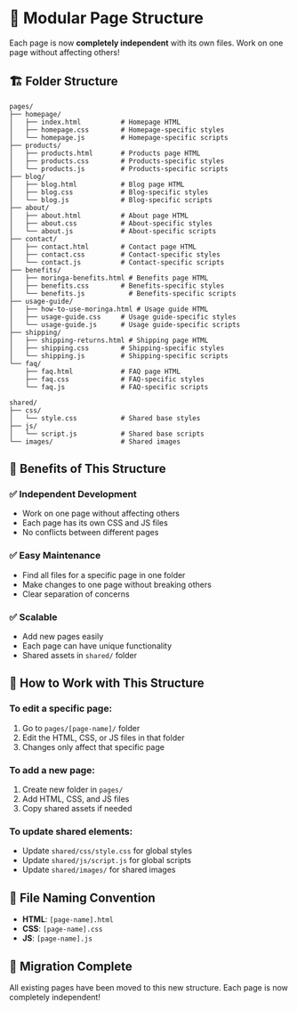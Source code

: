 # 📁 Modular Page Structure

Each page is now **completely independent** with its own files. Work on one page without affecting others!

## 🏗️ **Folder Structure**

```
pages/
├── homepage/
│   ├── index.html          # Homepage HTML
│   ├── homepage.css        # Homepage-specific styles
│   └── homepage.js         # Homepage-specific scripts
├── products/
│   ├── products.html       # Products page HTML
│   ├── products.css        # Products-specific styles
│   └── products.js         # Products-specific scripts
├── blog/
│   ├── blog.html           # Blog page HTML
│   ├── blog.css            # Blog-specific styles
│   └── blog.js             # Blog-specific scripts
├── about/
│   ├── about.html          # About page HTML
│   ├── about.css           # About-specific styles
│   └── about.js            # About-specific scripts
├── contact/
│   ├── contact.html        # Contact page HTML
│   ├── contact.css         # Contact-specific styles
│   └── contact.js          # Contact-specific scripts
├── benefits/
│   ├── moringa-benefits.html # Benefits page HTML
│   ├── benefits.css        # Benefits-specific styles
│   └── benefits.js           # Benefits-specific scripts
├── usage-guide/
│   ├── how-to-use-moringa.html # Usage guide HTML
│   ├── usage-guide.css     # Usage guide-specific styles
│   └── usage-guide.js      # Usage guide-specific scripts
├── shipping/
│   ├── shipping-returns.html # Shipping page HTML
│   ├── shipping.css        # Shipping-specific styles
│   └── shipping.js         # Shipping-specific scripts
└── faq/
    ├── faq.html            # FAQ page HTML
    ├── faq.css             # FAQ-specific styles
    └── faq.js              # FAQ-specific scripts

shared/
├── css/
│   └── style.css           # Shared base styles
├── js/
│   └── script.js           # Shared base scripts
└── images/                 # Shared images
```

## 🎯 **Benefits of This Structure**

### ✅ **Independent Development**
- Work on one page without affecting others
- Each page has its own CSS and JS files
- No conflicts between different pages

### ✅ **Easy Maintenance**
- Find all files for a specific page in one folder
- Make changes to one page without breaking others
- Clear separation of concerns

### ✅ **Scalable**
- Add new pages easily
- Each page can have unique functionality
- Shared assets in `shared/` folder

## 🚀 **How to Work with This Structure**

### **To edit a specific page:**
1. Go to `pages/[page-name]/` folder
2. Edit the HTML, CSS, or JS files in that folder
3. Changes only affect that specific page

### **To add a new page:**
1. Create new folder in `pages/`
2. Add HTML, CSS, and JS files
3. Copy shared assets if needed

### **To update shared elements:**
- Update `shared/css/style.css` for global styles
- Update `shared/js/script.js` for global scripts
- Update `shared/images/` for shared images

## 📝 **File Naming Convention**

- **HTML**: `[page-name].html`
- **CSS**: `[page-name].css`
- **JS**: `[page-name].js`

## 🔄 **Migration Complete**

All existing pages have been moved to this new structure. Each page is now completely independent!
